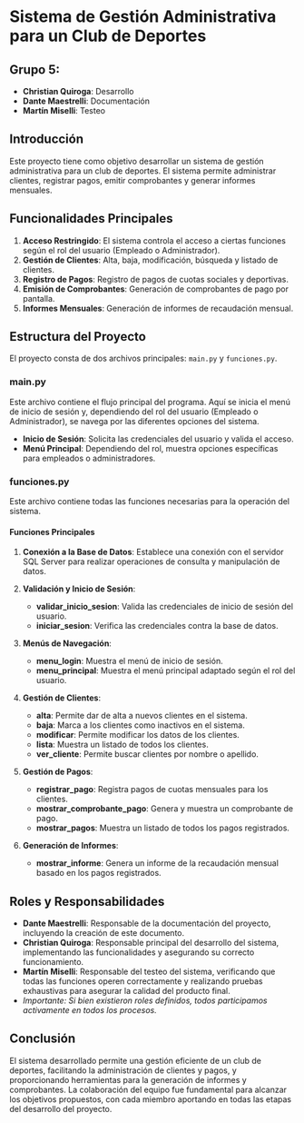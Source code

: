 # Sistema de Gestión Administrativa para un Club de Deportes

## Grupo 5:

- **Christian Quiroga**: Desarrollo
- **Dante Maestrelli**: Documentación
- **Martín Miselli**: Testeo

## Introducción

Este proyecto tiene como objetivo desarrollar un sistema de gestión administrativa para un club de deportes. El sistema permite administrar clientes, registrar pagos, emitir comprobantes y generar informes mensuales.

## Funcionalidades Principales

1. **Acceso Restringido**: El sistema controla el acceso a ciertas funciones según el rol del usuario (Empleado o Administrador).
2. **Gestión de Clientes**: Alta, baja, modificación, búsqueda y listado de clientes.
3. **Registro de Pagos**: Registro de pagos de cuotas sociales y deportivas.
4. **Emisión de Comprobantes**: Generación de comprobantes de pago por pantalla.
5. **Informes Mensuales**: Generación de informes de recaudación mensual.

## Estructura del Proyecto

El proyecto consta de dos archivos principales: `main.py` y `funciones.py`.

### main.py

Este archivo contiene el flujo principal del programa. Aquí se inicia el menú de inicio de sesión y, dependiendo del rol del usuario (Empleado o Administrador), se navega por las diferentes opciones del sistema.

- **Inicio de Sesión**: Solicita las credenciales del usuario y valida el acceso.
- **Menú Principal**: Dependiendo del rol, muestra opciones específicas para empleados o administradores.

### funciones.py

Este archivo contiene todas las funciones necesarias para la operación del sistema.

#### Funciones Principales

1. **Conexión a la Base de Datos**: Establece una conexión con el servidor SQL Server para realizar operaciones de consulta y manipulación de datos.

2. **Validación y Inicio de Sesión**:

   - **validar_inicio_sesion**: Valida las credenciales de inicio de sesión del usuario.
   - **iniciar_sesion**: Verifica las credenciales contra la base de datos.

3. **Menús de Navegación**:

   - **menu_login**: Muestra el menú de inicio de sesión.
   - **menu_principal**: Muestra el menú principal adaptado según el rol del usuario.

4. **Gestión de Clientes**:

   - **alta**: Permite dar de alta a nuevos clientes en el sistema.
   - **baja**: Marca a los clientes como inactivos en el sistema.
   - **modificar**: Permite modificar los datos de los clientes.
   - **lista**: Muestra un listado de todos los clientes.
   - **ver_cliente**: Permite buscar clientes por nombre o apellido.

5. **Gestión de Pagos**:

   - **registrar_pago**: Registra pagos de cuotas mensuales para los clientes.
   - **mostrar_comprobante_pago**: Genera y muestra un comprobante de pago.
   - **mostrar_pagos**: Muestra un listado de todos los pagos registrados.

6. **Generación de Informes**:

   - **mostrar_informe**: Genera un informe de la recaudación mensual basado en los pagos registrados.

## Roles y Responsabilidades

- **Dante Maestrelli**: Responsable de la documentación del proyecto, incluyendo la creación de este documento.
- **Christian Quiroga**: Responsable principal del desarrollo del sistema, implementando las funcionalidades y asegurando su correcto funcionamiento.
- **Martín Miselli**: Responsable del testeo del sistema, verificando que todas las funciones operen correctamente y realizando pruebas exhaustivas para asegurar la calidad del producto final.
- _Importante: Si bien existieron roles definidos, todos participamos activamente en todos los procesos._

## Conclusión

El sistema desarrollado permite una gestión eficiente de un club de deportes, facilitando la administración de clientes y pagos, y proporcionando herramientas para la generación de informes y comprobantes. La colaboración del equipo fue fundamental para alcanzar los objetivos propuestos, con cada miembro aportando en todas las etapas del desarrollo del proyecto.
